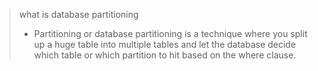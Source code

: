 > what is database partitioning
> - Partitioning or database partitioning is a technique where you split up a huge table into multiple tables and let the database decide which table or which partition to hit based on the where clause.

